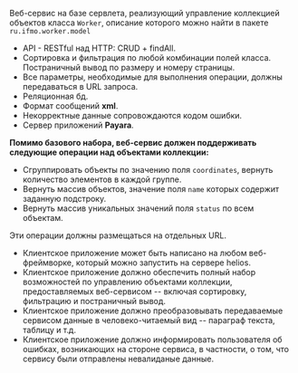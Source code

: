 Веб-сервис на базе сервлета, реализующий управление коллекцией объектов класса `Worker`, описание которого можно найти в пакете `ru.ifmo.worker.model`  
- API - RESTful над HTTP: CRUD + findAll.
- Сортировка и фильтрация по любой комбинации полей класса. 
  Постраничный вывод по размеру и номеру страницы.
- Все параметры, необходимые для выполнения операции, должны передаваться в URL запроса.
- Реляционная бд.
- Формат сообщений **xml**.
- Некорректные данные сопровождаются кодом ошибки.
- Сервер приложений **Payara**.

**Помимо базового набора, веб-сервис должен поддерживать следующие операции над объектами коллекции:**

- Сгруппировать объекты по значению поля `coordinates`, вернуть количество элементов в каждой группе.
- Вернуть массив объектов, значение поля `name` которых содержит заданную подстроку.
- Вернуть массив уникальных значений поля `status` по всем объектам.

Эти операции должны размещаться на отдельных URL.

- Клиентское приложение может быть написано на любом веб-фреймворке, который можно запустить на сервере helios.
- Клиентское приложение должно обеспечить полный набор возможностей по управлению объектами коллекции, предоставляемых веб-сервисом -- включая сортировку, фильтрацию и постраничный вывод.
- Клиентское приложение должно преобразовывать передаваемые сервисом данные в человеко-читаемый вид -- параграф текста, таблицу и т.д.
- Клиентское приложение должно информировать пользователя об ошибках, возникающих на стороне сервиса, в частности, о том, что сервису были отправлены невалиданые данные.
